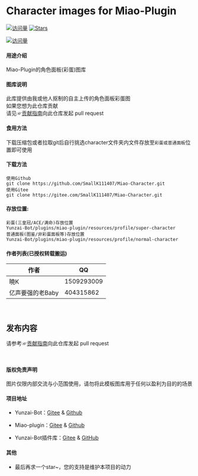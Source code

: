 # Character images for Miao-Plugin

[![访问量](https://visitor-badge.glitch.me/badge?page_id=SmallK111407.Miao-Character&right_color=red&left_text=访%20问%20量)](https://github.com/SmallK111407/Miao-Character)
[![Stars](https://img.shields.io/github/stars/SmallK111407/Miao-Character?color=yellow&label=收藏)](../../stargazers)

[![访问量](https://profile-counter.glitch.me/SmallK111407-Miao-Character/count.svg)](https://github.com/SmallK111407/Miao-Character)

#### 用途介绍
Miao-Plugin的角色面板(彩蛋)图库

#### 图库说明

此库提供由我或他人抠制的自主上传的角色面板彩蛋图<br>
如果您想为此仓库贡献<br>
请见☞[贡献指南](./CONTRIBUTING.md)向此仓库发起 pull request

#### 食用方法
下载压缩包或者拉取git后自行挑选character文件夹内文件存放至`彩蛋或普通面板`位置即可使用

#### 下载方法
```
使用Github
git clone https://github.com/SmallK111407/Miao-Character.git
使用Gitee
git clone https://gitee.com/SmallK111407/Miao-Character.git
```

#### 存放位置:
```
彩蛋(三皇冠/ACE/满命)存放位置
Yunzai-Bot/plugins/miao-plugin/resources/profile/super-character
普通面板(图鉴/非彩蛋面板等)存放位置
Yunzai-Bot/plugins/miao-plugin/resources/profile/normal-character
```

#### 作者列表(已授权转载搬运)
| 作者 | QQ |
| --- | --- |
|曉K|1509293009|
|亿声要强的老Baby|404315862|

<br>

## 发布内容

请参考☞[贡献指南](./CONTRIBUTING.md)向此仓库发起 pull request

<br>

#### 版权免责声明
图片仅限内部交流与小范围使用，请勿将此模板图库用于任何以盈利为目的的场景

#### 项目地址
* Yunzai-Bot：[Gitee](https://gitee.com/Le-niao/Yunzai-Bot) & [Github](https://github.com/Le-niao/Yunzai-Bot)

* Miao-plugin：[Gitee](https://gitee.com/yoimiya-kokomi/miao-plugin) & [Github](https://github.com/yoimiya-kokomi/miao-plugin)

* Yunzai-Bot插件库：[Gitee](https://gitee.com/Hikari666/Yunzai-Bot-plugins-index) & [GitHub](https://github.com/HiArcadia/Yunzai-Bot-plugins-index)

#### 其他
* 最后再求一个star~，您的支持是维护本项目的动力

